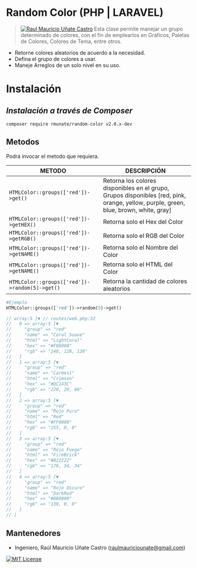 # Random Color (PHP | LARAVEL)
> [![Raul Mauricio Uñate Castro](https://storage.googleapis.com/lola-web/storage_apls/RecursosCompartidos/LogoGithubLibrerias.png)](#)
Esta clase permite manejar un grupo determinado de colores, con el fin de emplearlos en Gráficos, Paletas de Colores, Colores de Tema, entre otros.

-   Retorne colores aleatorios de acuerdo a la necesidad.
-   Defina el grupo de colores a usar.
-   Maneje Arreglos de un solo nivel en su uso.

# Instalación
## _Instalación a través de Composer_

```console
composer require rmunate/random-color v2.0.x-dev
```

## Metodos
Podrá invocar el metodo que requiera.

| METODO | DESCRIPCIÓN |
| ----------- | ----------- |
| `HTMLColor::groups(['red'])->get()` | Retorna los colores disponibles en el grupo, Grupos disponibles [red, pink, orange, yellow, purple, green, blue, brown, white, gray] |
| `HTMLColor::groups(['red'])->getHEX()` | Retorna solo el Hex del Color |
| `HTMLColor::groups(['red'])->getRGB()` | Retorna solo el RGB del Color |
| `HTMLColor::groups(['red'])->getNAME()` | Retorna solo el Nombre del Color |
| `HTMLColor::groups(['red'])->getNAME()` | Retorna solo el HTML del Color |
| `HTMLColor::groups(['red'])->random(5)->get()` | Retorna la cantidad de colores aleatorios |

```php
#Ejemplo
HTMLColor::groups(['red'])->random(5)->get()

// array:5 [▼ // routes/web.php:32
//   0 => array:5 [▼
//     "group" => "red"
//     "name" => "Coral Suave"
//     "html" => "LightCoral"
//     "hex" => "#F08080"
//     "rgb" => "240, 128, 128"
//   ]
//   1 => array:5 [▼
//     "group" => "red"
//     "name" => "Carmesí"
//     "html" => "Crimson"
//     "hex" => "#DC143C"
//     "rgb" => "220, 20, 60"
//   ]
//   2 => array:5 [▼
//     "group" => "red"
//     "name" => "Rojo Puro"
//     "html" => "Red"
//     "hex" => "#FF0000"
//     "rgb" => "255, 0, 0"
//   ]
//   3 => array:5 [▼
//     "group" => "red"
//     "name" => "Rojo Fuego"
//     "html" => "FireBrick"
//     "hex" => "#B22222"
//     "rgb" => "178, 34, 34"
//   ]
//   4 => array:5 [▼
//     "group" => "red"
//     "name" => "Rojo Oscuro"
//     "html" => "DarkRed"
//     "hex" => "#8B0000"
//     "rgb" => "139, 0, 0"
//   ]
// ]
```

## Mantenedores
- Ingeniero, Raúl Mauricio Uñate Castro (raulmauriciounate@gmail.com)

[![MIT License](https://img.shields.io/badge/License-MIT-green.svg)](https://choosealicense.com/licenses/mit/)
